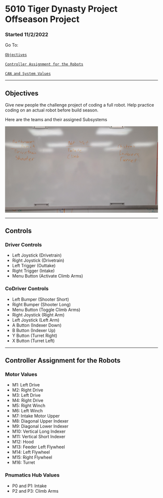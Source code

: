 # 5010 Tiger Dynasty Project Offseason Project
### Started 11/2/2022

Go To: 

[`Objectives`](#objectives)

[`Controller Assignment for the Robots`](#controls)

[`CAN and System Values`](#controller-assignment-for-the-robots)

---

## Objectives

Give new people the challenge project of coding a full robot. Help practice coding on an actual robot before build season. 


Here are the teams and their assigned Subsystems

![Whiteboard with team names](/whiteboard-of-names.jpg)

---

## Controls

### Driver Controls
- Left Joystick (Drivetrain)
- Right Joystick (Drivetrain)
- Left Trigger (Outtake)
- Right Trigger (Intake)
- Menu Button (Activate Climb Arms)


### CoDriver Controls
- Left Bumper (Shooter Short)
- Right Bumper (Shooter Long)
- Menu Button (Toggle Climb Arms)
- Right Joystick (Right Arm)
- Left Joystick (Left Arm)
- A Button (Indexer Down)
- B Button (Indexer Up)
- Y Button (Turret Right)
- X Button (Turret Left)

---

## Controller Assignment for the Robots

### Motor Values
- M1: Left Drive
- M2: Right Drive
- M3: Left Drive
- M4: Right Drive
- M5: Right Winch
- M6: Left Winch
- M7: Intake Motor Upper
- M8: Diagonal Upper Indexer
- M9: Diagonal Lower Indexer
- M10: Vertical Long Indexer
- M11: Vertical Short Indexer
- M12: Hood
- M13: Feeder Left Flywheel
- M14: Left Flywheel
- M15: Right Flywheel
- M16: Turret

### Pnumatics Hub Values
- P0 and P1: Intake
- P2 and P3: Climb Arms
